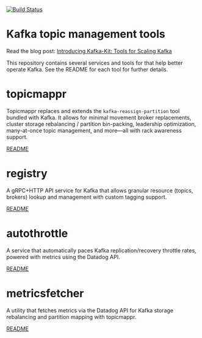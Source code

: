 [![Build Status](https://travis-ci.org/DataDog/kafka-kit.svg?branch=master)](https://travis-ci.org/DataDog/kafka-kit)

# Kafka topic management tools

Read the blog post: [Introducing Kafka-Kit: Tools for Scaling Kafka](https://www.datadoghq.com/blog/engineering/introducing-kafka-kit-tools-for-scaling-kafka/)

This repository contains several services and tools for that help better operate Kafka. See the README for each tool for further details.

# topicmappr
Topicmappr replaces and extends the `kafka-reassign-partition` tool bundled with Kafka. It allows for minimal movement broker replacements, cluster storage rebalancing / partition bin-packing, leadership optimization, many-at-once topic management, and more—all with rack awareness support.

[README](cmd/topicmappr)

# registry
A gRPC+HTTP API service for Kafka that allows granular resource (topics, brokers) lookup and management with custom tagging support.

[README](cmd/registry)

# autothrottle
A service that automatically paces Kafka replication/recovery throttle rates, powered with metrics using the Datadog API.

[README](cmd/autothrottle)

# metricsfetcher
A utility that fetches metrics via the Datadog API for Kafka storage rebalancing and partition mapping with topicmappr.

[README](cmd/metricsfetcher)

